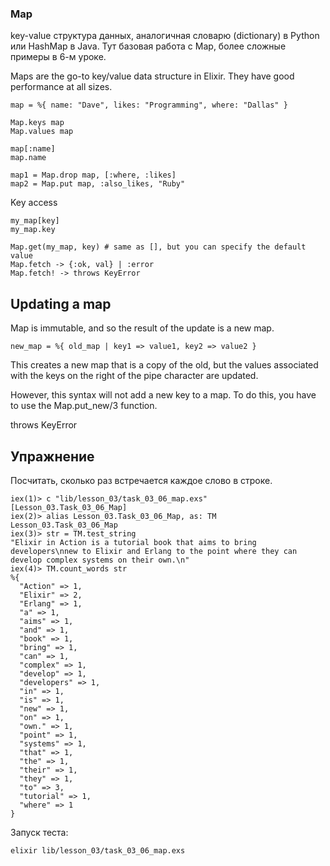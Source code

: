 ### Map

key-value структура данных, аналогичная словарю (dictionary) в Python или HashMap в Java.
Тут базовая работа с Map, более сложные примеры в 6-м уроке.

Maps are the go-to key/value data structure in Elixir. 
They have good performance at all sizes.

```
map = %{ name: "Dave", likes: "Programming", where: "Dallas" }

Map.keys map
Map.values map

map[:name]
map.name

map1 = Map.drop map, [:where, :likes]
map2 = Map.put map, :also_likes, "Ruby"
```

Key access
```
my_map[key]
my_map.key

Map.get(my_map, key) # same as [], but you can specify the default value
Map.fetch -> {:ok, val} | :error
Map.fetch! -> throws KeyError
```

## Updating a map

Map is immutable, and so the result of the update is a new map.

```
new_map = %{ old_map | key1 => value1, key2 => value2 }
```
This creates a new map that is a copy of the old, 
but the values associated with the keys on the right of the pipe character are updated.

However, this syntax will not add a new key to a map. 
To do this, you have to use the Map.put_new/3 function.

throws KeyError


## Упражнение

Посчитать, сколько раз встречается каждое слово в строке.
```
iex(1)> c "lib/lesson_03/task_03_06_map.exs"
[Lesson_03.Task_03_06_Map]
iex(2)> alias Lesson_03.Task_03_06_Map, as: TM
Lesson_03.Task_03_06_Map
iex(3)> str = TM.test_string
"Elixir in Action is a tutorial book that aims to bring developers\nnew to Elixir and Erlang to the point where they can develop complex systems on their own.\n"
iex(4)> TM.count_words str  
%{
  "Action" => 1,
  "Elixir" => 2,
  "Erlang" => 1,
  "a" => 1,
  "aims" => 1,
  "and" => 1,
  "book" => 1,
  "bring" => 1,
  "can" => 1,
  "complex" => 1,
  "develop" => 1,
  "developers" => 1,
  "in" => 1,
  "is" => 1,
  "new" => 1,
  "on" => 1,
  "own." => 1,
  "point" => 1,
  "systems" => 1,
  "that" => 1,
  "the" => 1,
  "their" => 1,
  "they" => 1,
  "to" => 3,
  "tutorial" => 1,
  "where" => 1
}
```

Запуск теста:
```
elixir lib/lesson_03/task_03_06_map.exs
```
